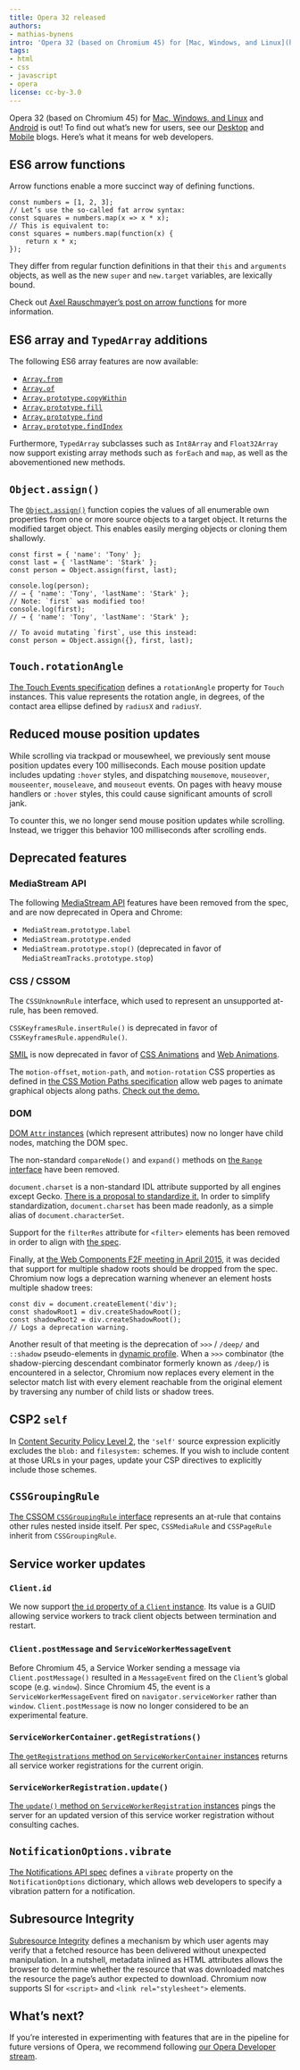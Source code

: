 ```yaml
---
title: Opera 32 released
authors:
- mathias-bynens
intro: 'Opera 32 (based on Chromium 45) for [Mac, Windows, and Linux](http://www.opera.com/computer) and [Android](http://www.opera.com/mobile/operabrowser/android) is out! To find out what’s new for users, see our [Desktop](http://www.opera.com/blogs/desktop/2015/09/opera-32-privacy-is-a-universal-right-2/) and [Mobile](http://www.opera.com/blogs/mobile/2015/09/opera-32-add-to-home-screen/) blogs. Here’s what it means for web developers.'
tags:
- html
- css
- javascript
- opera
license: cc-by-3.0
---
```


Opera 32 (based on Chromium 45) for [Mac, Windows, and Linux](http://www.opera.com/computer) and [Android](http://www.opera.com/mobile/operabrowser/android) is out! To find out what’s new for users, see our [Desktop](http://www.opera.com/blogs/desktop/2015/09/opera-32-privacy-is-a-universal-right-2/) and [Mobile](http://www.opera.com/blogs/mobile/2015/09/opera-32-add-to-home-screen/) blogs. Here’s what it means for web developers.

## ES6 arrow functions

Arrow functions enable a more succinct way of defining functions.

	const numbers = [1, 2, 3];
	// Let’s use the so-called fat arrow syntax:
	const squares = numbers.map(x => x * x);
	// This is equivalent to:
	const squares = numbers.map(function(x) {
		return x * x;
	});

They differ from regular function definitions in that their `this` and `arguments` objects, as well as the new `super` and `new.target` variables, are lexically bound.

Check out [Axel Rauschmayer’s post on arrow functions](http://www.2ality.com/2012/04/arrow-functions.html) for more information.

## ES6 array and `TypedArray` additions

The following ES6 array features are now available:

* [`Array.from`](http://ecma-international.org/ecma-262/6.0/#sec-array.from)
* [`Array.of`](http://ecma-international.org/ecma-262/6.0/#sec-array.of)
* [`Array.prototype.copyWithin`](http://ecma-international.org/ecma-262/6.0/#sec-array.prototype.copyWithin)
* [`Array.prototype.fill`](http://ecma-international.org/ecma-262/6.0/#sec-array.prototype.fill)
* [`Array.prototype.find`](http://ecma-international.org/ecma-262/6.0/#sec-array.prototype.find)
* [`Array.prototype.findIndex`](http://ecma-international.org/ecma-262/6.0/#sec-array.prototype.findIndex)

Furthermore, `TypedArray` subclasses such as `Int8Array` and `Float32Array` now support existing array methods such as `forEach` and `map`, as well as the abovementioned new methods.

## `Object.assign()`

The [`Object.assign()`](http://ecma-international.org/ecma-262/6.0/#sec-object.assign) function copies the values of all enumerable own properties from one or more source objects to a target object. It returns the modified target object. This enables easily merging objects or cloning them shallowly.

	const first = { 'name': 'Tony' };
	const last = { 'lastName': 'Stark' };
	const person = Object.assign(first, last);

	console.log(person);
	// → { 'name': 'Tony', 'lastName': 'Stark' };
	// Note: `first` was modified too!
	console.log(first);
	// → { 'name': 'Tony', 'lastName': 'Stark' };

	// To avoid mutating `first`, use this instead:
	const person = Object.assign({}, first, last);

## `Touch.rotationAngle`

[The Touch Events specification](https://w3c.github.io/touch-events/#touch-interface) defines a `rotationAngle` property for `Touch` instances. This value represents the rotation angle, in degrees, of the contact area ellipse defined by `radiusX` and `radiusY`.

## Reduced mouse position updates

While scrolling via trackpad or mousewheel, we previously sent mouse position updates every 100 milliseconds. Each mouse position update includes updating `:hover` styles, and dispatching `mousemove`, `mouseover`, `mouseenter`, `mouseleave`, and `mouseout` events. On pages with heavy mouse handlers or `:hover` styles, this could cause significant amounts of scroll jank.

To counter this, we no longer send mouse position updates while scrolling. Instead, we trigger this behavior 100 milliseconds after scrolling ends.

## Deprecated features

### MediaStream API

The following [MediaStream API](https://w3c.github.io/mediacapture-main/) features have been removed from the spec, and are now deprecated in Opera and Chrome:

* `MediaStream.prototype.label`
* `MediaStream.prototype.ended`
* `MediaStream.prototype.stop()` (deprecated in favor of `MediaStreamTracks.prototype.stop`)

### CSS / CSSOM

The `CSSUnknownRule` interface, which used to represent an unsupported at-rule, has been removed.

`CSSKeyframesRule.insertRule()` is deprecated in favor of `CSSKeyframesRule.appendRule()`.

[SMIL](http://www.w3.org/TR/smil-animation/) is now deprecated in favor of [CSS Animations](https://drafts.csswg.org/css-animations-1/) and [Web Animations](https://w3c.github.io/web-animations/).

The `motion-offset`, `motion-path`, and `motion-rotation` CSS properties as defined in [the CSS Motion Paths specification](https://drafts.fxtf.org/motion-1/) allow web pages to animate graphical objects along paths. [Check out the demo.](https://googlechrome.github.io/samples/css-motion-path/)

### DOM

[DOM `Attr` instances](https://dom.spec.whatwg.org/#interface-attr) (which represent attributes) now no longer have child nodes, matching the DOM spec.

The non-standard `compareNode()` and `expand()` methods on [the `Range` interface](https://dom.spec.whatwg.org/#interface-range) have been removed.

`document.charset` is a non-standard IDL attribute supported by all engines except Gecko. [There is a proposal to standardize it.](https://www.w3.org/Bugs/Public/show_bug.cgi?id=27436) In order to simplify standardization, `document.charset` has been made readonly, as a simple alias of `document.characterSet`.

Support for the `filterRes` attribute for `<filter>` elements has been removed in order to align with [the spec](https://drafts.fxtf.org/filters/#element-attrdef-filter-filterres).

Finally, at [the Web Components F2F meeting in April 2015](https://www.w3.org/wiki/Webapps/WebComponentsApril2015Meeting), it was decided that support for multiple shadow roots should be dropped from the spec. Chromium now logs a deprecation warning whenever an element hosts multiple shadow trees:

	const div = document.createElement('div');
	const shadowRoot1 = div.createShadowRoot();
	const shadowRoot2 = div.createShadowRoot();
	// Logs a deprecation warning.

Another result of that meeting is the deprecation of `>>>` / `/deep/` and `::shadow` pseudo-elements in [dynamic profile](https://drafts.csswg.org/selectors/#dynamic-profile). When a `>>>` combinator (the shadow-piercing descendant combinator formerly known as `/deep/`) is encountered in a selector, Chromium now replaces every element in the selector match list with every element reachable from the original element by traversing any number of child lists or shadow trees.

## CSP2 `self`

In [Content Security Policy Level 2](https://w3c.github.io/webappsec/specs/content-security-policy/#source-list-guid-matching), the `'self'` source expression explicitly excludes the `blob:` and `filesystem:` schemes. If you wish to include content at those URLs in your pages, update your CSP directives to explicitly include those schemes.

## `CSSGroupingRule`

[The CSSOM `CSSGroupingRule` interface](https://drafts.csswg.org/cssom/#the-cssgroupingrule-interface) represents an at-rule that contains other rules nested inside itself. Per spec, `CSSMediaRule` and `CSSPageRule` inherit from `CSSGroupingRule`.

## Service worker updates

### `Client.id`

We now support [the `id` property of a `Client` instance](https://slightlyoff.github.io/ServiceWorker/spec/service_worker/#client-id). Its value is a GUID allowing service workers to track client objects between termination and restart.

### `Client.postMessage` and `ServiceWorkerMessageEvent`

Before Chromium 45, a Service Worker sending a message via `Client.postMessage()` resulted in a `MessageEvent` fired on the `Client`’s global scope (e.g. `window`). Since Chromium 45, the event is a `ServiceWorkerMessageEvent` fired on `navigator.serviceWorker` rather than `window`. `Client.postMessage` is now no longer considered to be an experimental feature.

### `ServiceWorkerContainer.getRegistrations()`

[The `getRegistrations` method on `ServiceWorkerContainer` instances](https://slightlyoff.github.io/ServiceWorker/spec/service_worker/#navigator-service-worker-getRegistrations) returns all service worker registrations for the current origin.

### `ServiceWorkerRegistration.update()`

[The `update()` method on `ServiceWorkerRegistration` instances](https://slightlyoff.github.io/ServiceWorker/spec/service_worker/#service-worker-registration-update-method) pings the server for an updated version of this service worker registration without consulting caches.

## `NotificationOptions.vibrate`

[The Notifications API spec](https://notifications.spec.whatwg.org/#dom-notificationoptions-vibrate) defines a `vibrate` property on the `NotificationOptions` dictionary, which allows web developers to specify a vibration pattern for a notification.

## Subresource Integrity

[Subresource Integrity](https://w3c.github.io/webappsec/specs/subresourceintegrity/) defines a mechanism by which user agents may verify that a fetched resource has been delivered without unexpected manipulation. In a nutshell, metadata inlined as HTML attributes allows the browser to determine whether the resource that was downloaded matches the resource the page’s author expected to download. Chromium now supports SI for `<script>` and `<link rel="stylesheet">` elements.

## What’s next?

If you’re interested in experimenting with features that are in the pipeline for future versions of Opera, we recommend following [our Opera Developer stream](http://www.opera.com/developer).
